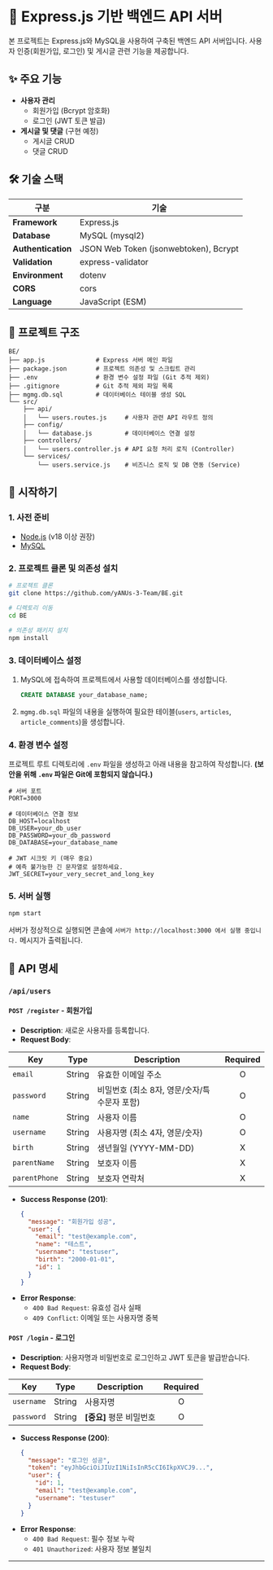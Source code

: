# 🌟 Express.js 기반 백엔드 API 서버

본 프로젝트는 Express.js와 MySQL을 사용하여 구축된 백엔드 API 서버입니다. 사용자 인증(회원가입, 로그인) 및 게시글 관련 기능을 제공합니다.

## ✨ 주요 기능

- **사용자 관리**
  - 회원가입 (Bcrypt 암호화)
  - 로그인 (JWT 토큰 발급)
- **게시글 및 댓글** (구현 예정)
  - 게시글 CRUD
  - 댓글 CRUD

## 🛠️ 기술 스택

| 구분 | 기술 |
| --- | --- |
| **Framework** | Express.js |
| **Database** | MySQL (mysql2) |
| **Authentication** | JSON Web Token (jsonwebtoken), Bcrypt |
| **Validation** | express-validator |
| **Environment** | dotenv |
| **CORS** | cors |
| **Language** | JavaScript (ESM) |

## 📂 프로젝트 구조

```
BE/
├── app.js              # Express 서버 메인 파일
├── package.json        # 프로젝트 의존성 및 스크립트 관리
├── .env                # 환경 변수 설정 파일 (Git 추적 제외)
├── .gitignore          # Git 추적 제외 파일 목록
├── mgmg.db.sql         # 데이터베이스 테이블 생성 SQL
└── src/
    ├── api/
    │   └── users.routes.js     # 사용자 관련 API 라우트 정의
    ├── config/
    │   └── database.js         # 데이터베이스 연결 설정
    ├── controllers/
    │   └── users.controller.js # API 요청 처리 로직 (Controller)
    └── services/
        └── users.service.js    # 비즈니스 로직 및 DB 연동 (Service)
```

## 🚀 시작하기

### 1. 사전 준비

- [Node.js](https://nodejs.org/ko/) (v18 이상 권장)
- [MySQL](https://dev.mysql.com/downloads/mysql/)

### 2. 프로젝트 클론 및 의존성 설치

```bash
# 프로젝트 클론
git clone https://github.com/yANUs-3-Team/BE.git

# 디렉토리 이동
cd BE

# 의존성 패키지 설치
npm install
```

### 3. 데이터베이스 설정

1.  MySQL에 접속하여 프로젝트에서 사용할 데이터베이스를 생성합니다.

    ```sql
    CREATE DATABASE your_database_name;
    ```

2.  `mgmg.db.sql` 파일의 내용을 실행하여 필요한 테이블(`users`, `articles`, `article_comments`)을 생성합니다.

### 4. 환경 변수 설정

프로젝트 루트 디렉토리에 `.env` 파일을 생성하고 아래 내용을 참고하여 작성합니다. **(보안을 위해 `.env` 파일은 Git에 포함되지 않습니다.)**

```env
# 서버 포트
PORT=3000

# 데이터베이스 연결 정보
DB_HOST=localhost
DB_USER=your_db_user
DB_PASSWORD=your_db_password
DB_DATABASE=your_database_name

# JWT 시크릿 키 (매우 중요)
# 예측 불가능한 긴 문자열로 설정하세요.
JWT_SECRET=your_very_secret_and_long_key
```

### 5. 서버 실행

```bash
npm start
```

서버가 정상적으로 실행되면 콘솔에 `서버가 http://localhost:3000 에서 실행 중입니다.` 메시지가 출력됩니다.

## 📝 API 명세

### `/api/users`

#### `POST /register` - 회원가입

-   **Description**: 새로운 사용자를 등록합니다.
-   **Request Body**:

| Key | Type | Description | Required |
| --- | --- | --- | :---: |
| `email` | String | 유효한 이메일 주소 | O |
| `password` | String | 비밀번호 (최소 8자, 영문/숫자/특수문자 포함) | O |
| `name` | String | 사용자 이름 | O |
| `username` | String | 사용자명 (최소 4자, 영문/숫자) | O |
| `birth` | String | 생년월일 (YYYY-MM-DD) | X |
| `parentName` | String | 보호자 이름 | X |
| `parentPhone` | String | 보호자 연락처 | X |

-   **Success Response (201)**:
    ```json
    {
      "message": "회원가입 성공",
      "user": {
        "email": "test@example.com",
        "name": "테스트",
        "username": "testuser",
        "birth": "2000-01-01",
        "id": 1
      }
    }
    ```
-   **Error Response**:
    -   `400 Bad Request`: 유효성 검사 실패
    -   `409 Conflict`: 이메일 또는 사용자명 중복

#### `POST /login` - 로그인

-   **Description**: 사용자명과 비밀번호로 로그인하고 JWT 토큰을 발급받습니다.
-   **Request Body**:

| Key | Type | Description | Required |
| --- | --- | --- | :---: |
| `username` | String | 사용자명 | O |
| `password` | String | **[중요]** 평문 비밀번호 | O |

-   **Success Response (200)**:
    ```json
    {
      "message": "로그인 성공",
      "token": "eyJhbGciOiJIUzI1NiIsInR5cCI6IkpXVCJ9...",
      "user": {
        "id": 1,
        "email": "test@example.com",
        "username": "testuser"
      }
    }
    ```
-   **Error Response**:
    -   `400 Bad Request`: 필수 정보 누락
    -   `401 Unauthorized`: 사용자 정보 불일치

---